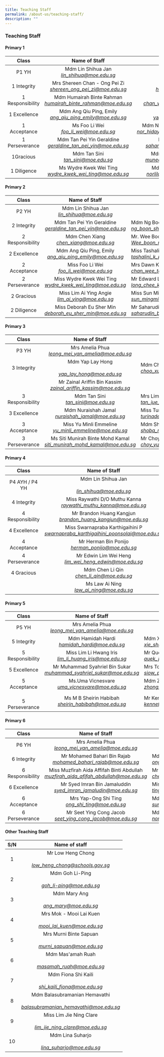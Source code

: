```yaml
---
title: Teaching Staff
permalink: /about-us/teaching-staff/
description: ""
---
```

### Teaching Staff

#### Primary 1

| Class 	| Name of Staff<br> 	| Name of Staff 	|
|:---:	|:---:	|:---:	|
|  P1 YH 	| Mdm Lin Shihua Jan<br>_[lin\_shihua@moe.edu.sg](mailto:lin_shihua@moe.edu.sg)_ 	|  	|
|  1 Integrity 	| Mrs Shereen Chan - Ong Pei Zi<br>_[shereen_ong_pei_zi@moe.edu.sg](mailto:shereen_ong_pei_zi@moe.edu.sg)_ 	|  Mdm He Jingwen<br>_[he_jingwen@moe.edu.sg](mailto:he_jingwen@moe.edu.sg)_|
| 1 Responsibility 	| Mdm Humairah Binte Rahman <br>_[humairah_binte_rahman@moe.edu.sg](mailto:HUMAIRAH_BINTE_RAHMAN@moe.edu.sg)_ 	| Mrs Dawn Kuah<br>_[chan_wee_teng_dawn@moe.edu.sg](mailto:chan_wee_teng_dawn@moe.edu.sg)_ 	|
|  1 Excellence 	|   Mdm Ang Qiu Ping, Emily<br>_[ang_qiu_ping_emily@moe.edu.sg](mailto:ang_qiu_ping_emily@moe.edu.sg)_  	| Mdm Yap Lay Hong <br>[yap_lay_hong@moe.edu.sg](mailto:yap_lay_hong@moe.edu.sg) 	|
|  1 Acceptance 	| Ms Foo Li Wei<br>_[foo_li_wei@moe.edu.sg](mailto:foo_li_wei@moe.edu.sg)_   	|  Mdm Nor Hidayah Bte Abdul Rahman <br>_[nor_hidayah_abdul_rahman@moe.edu.sg](mailto:nor_hidayah_abdul_rahman@moe.edu.sg)_ 	|
|  1 Perseverance 	| Mdm Tan Pei Yin Geraldine<br>_[geraldine_tan_pei_yin@moe.edu.sg](mailto:geraldine_tan_pei_yin@moe.edu.sg)_ 	| Mr Saharudin B Osman<br>_[saharudin_b_osman@moe.edu.sg](mailto:saharudin_b_osman@moe.edu.sg)_ 	|
|  1Gracious 	| Mdm Tan Sini<br>_[tan_sini@moe.edu.sg](mailto:tan_sini@moe.edu.sg)_ 	| Mdm Muneera Bte Abu Bakar<br>_[muneera_abu_bakar@moe.edu.sg](mailto:muneera_abu_bakar@moe.edu.sg)_ 	|
|  1 Diligence 	| Ms Wydre Kwek Wei Ting<br>_[wydre_kwek_wei_ting@moe.edu.sg](mailto:wydre_kwek_wei_ting@moe.edu.sg)_   	| Mdm Norlila Bte Abdul Ghani<br>_[norlila_abdul_ghani@moe.edu.sg](mailto:norlila_abdul_ghani@moe.edu.sg)_ 	|


#### Primary 2

| Class 	| Name of Staff 	| Name of Staff 	|
|:---:	|:---:	|---	|
| P2 YH 	| Mdm Lin Shihua Jan<br>_[lin\_shihua@moe.edu.sg](mailto:lin_shihua@moe.edu.sg)_<br> 	|  	|
| 2 Integrity  	| Mdm Tan Pei Yin Geraldine<br>_[geraldine\_tan\_pei\_yin@moe.edu.sg](mailto:geraldine_tan_pei_yin@moe.edu.sg)_ 	| Mdm Ng Boon Shuen<br>_[ng\_boon\_shuen@moe.edu.sg](mailto:ng_boon_shuen@moe.edu.sg)_ 	|
| 2 Responsibility 	| Mdm Chen Xiang<br>_[chen\_xiang@moe.edu.sg](mailto:chen_xiang@moe.edu.sg)_ 	| Mr. Wee Boon Nee<br>_[Wee\_boon\_nee@moe.edu.sg](mailto:Wee_boon_nee@moe.edu.sg)_  	|
|  2 Excellence 	| Mdm Ang Qiu Ping, Emily<br>_[ang\_qiu\_ping\_emily@moe.edu.sg](mailto:ang_qiu_ping_emily@moe.edu.sg)_ 	| Miss Tashalini K P Sathasivam<br>_[tashalini\_k\_p\_sathasivam@moe.edu.sg](mailto:tashalini_k_p_sathasivam@moe.edu.sg)_ 	|
|  2 Acceptance 	| Miss Foo Li Wei<br>_[foo\_li\_wei@moe.edu.sg](mailto:foo_li_wei@moe.edu.sg)_  	| Mrs Dawn Kuah<br>_[chan\_wee\_teng\_dawn@moe.edu.sg](mailto:chan_wee_teng_dawn@moe.edu.sg)_   	|
|  2 Perseverance 	| Miss Wydre Kwek Wei Ting<br>_[wydre\_kwek\_wei\_ting@moe.edu.sg](mailto:wydre_kwek_wei_ting@moe.edu.sg)_ 	| Mr Edward Long Chee Kit<br>_[long\_chee\_kit\_edward@moe.edu.sg](mailto:long_chee_kit_edward@moe.edu.sg)_ 	|
|  2 Gracious 	| Miss Lim Ai Ying Angie <br>_[lim\_ai\_ying@moe.edu.sg](mailto:lim_ai_ying@moe.edu.sg)_	| Miss Sun Ming Ming <br>_[sun\_mingming@moe.edu.sg](mailto:sun_mingming@moe.edu.sg)_  	|
|  2 Diligence  	| Miss Deborah Eu Sher Min<br>_[deborah\_eu\_sher\_min@moe.edu.sg](mailto:deborah_eu_sher_min@moe.edu.sg)_ 	|  Mr Saharudin Osman <br>_[saharudin\_b\_osman@moe.edu.sg](mailto:saharudin_b_osman@moe.edu.sg)_  	|

#### Primary 3

| Class 	| Name of Staff 	| Name of Staff 	|
|:---:	|:---:	|---	|
| P3 YH 	| Mrs Amelia Phua<br>_[leong\_mei\_yan\_amelia@moe.edu.sg](mailto:leong_mei_yan_amelia@moe.edu.sg)_   	| <br>  	|
|  3 Integrity 	| Mdm Yap Lay Hong<br><br>_[yap\_lay\_hong@moe.edu.sg](mailto:yap_lay_hong@moe.edu.sg)_ 	| Mdm Choo Xue Er Danica <br>_[choo\_xue\_er\_danica@moe.edu.sg](mailto:choo_xue_er_danica@moe.edu.sg)_ 	|
|   	| Mr Zainal Ariffin Bin Kassim<br>_[zainal\_ariffin\_kassim@moe.edu.sg](mailto:zainal_ariffin_kassim@moe.edu.sg)_ 	|   	|
| 3 Responsibility 	| Mdm Tan Sini<br>_[tan\_sini@moe.edu.sg](mailto:tan_sini@moe.edu.sg)_  	| Mrs Lim Tan Jue Ying<br>_[tan\_jue\_ying@moe.edu.sg](mailto:tan_jue_ying@moe.edu.sg)_   	|
|    3 Excellence 	| Mdm Nuraishah Jamal<br>_[nuraishah\_jamal@moe.edu.sg](mailto:nuraishah_jamal@moe.edu.sg)_ 	| Miss Turinadevi Devarajan<br>_[turinadevi\_devarajan@moe.edu.sg](mailto:turinadevi_devarajan@moe.edu.sg)_ 	|
|  3 Acceptance 	| Miss Yu Minli Emmeline<br>_[yu\_minli\_emmeline@moe.edu.sg](mailto:yu_minli_emmeline@moe.edu.sg)_ 	| Mdm Shoba D/O Mohan<br>_[shoba\_mohan@moe.edu.sg](mailto:shoba_mohan@moe.edu.sg)_ 	|
|   3 Perseverance 	| Ms Siti Munirah Binte Mohd Kamal<br>_[siti\_munirah\_mohd\_kamal@moe.edu.sg](mailto:siti_munirah_mohd_kamal@moe.edu.sg)_ 	|  Mr Choy Yu Wai <br>_[choy\_yu\_wai@moe.edu.sg](mailto:choy_yu_wai@moe.edu.sg)_ 	|

#### Primary 4

| Class 	| Name of Staff 	| Name of Staff 	|
|:---:	|:---:	|---	|
| P4 AYH / P4 YH 	| Mdm Lin Shihua Jan<br><br>_[lin\_shihua@moe.edu.sg](mailto:lin_shihua@moe.edu.sg)_ 	|  	|
|  4 Integrity 	| Miss Raywathi D/O Muthu Kanna<br> _[raywathi\_muthu\_kanna@moe.edu.sg](mailto:raywathi_muthu_kanna@moe.edu.sg)_  	| Miss Nur Nadia Binte Massri<br>_[nur\_nadia\_massri@moe.edu.sg](mailto:nur_nadia_massri@moe.edu.sg)_ 	|
| 4 Responsibility 	| Mr Brandon Huang Kangjun<br>_[brandon\_huang\_kangjun@moe.edu.sg](mailto:brandon_huang_kangjun@moe.edu.sg)_ 	| Miss Chang Mei Shan <br>_[chang\_mei\_shan@moe.edu.sg](mailto:chang_mei_shan@moe.edu.sg)_<br> 	|
|    4 Excellence 	| Miss Swarnapraba Karthigaihini P<br>_[swarnapraba\_karthigaihini\_poonsolai@moe.edu.sg](mailto:swarnapraba_karthigaihini_poonsolai@moe.edu.sg)_ 	| Mdm Muneera Binte Abu Bakar<br>_[muneera\_abu\_bakar@moe.edu.sg](mailto:muneera_abu_bakar@moe.edu.sg)_ 	|
|   4 Acceptance 	| Mr Herman Bin Ponijo<br>_[herman\_ponijo@moe.edu.sg](mailto:herman_ponijo@moe.edu.sg)_  	| Mrs Michelle Sim (Loh Jee Yann)<br>_[loh\_jee\_yann@moe.edu.sg](mailto:loh_jee_yann@moe.edu.sg)_ 	|
|   4 Perseverance 	| Mr Edwin Lim Wei Heng<br>_[lim\_wei\_heng\_edwin@moe.edu.sg](mailto:lim_wei_heng_edwin@moe.edu.sg)_   	| Ms Shannen Lim Puay Ching<br>_[lim\_puay\_ching@moe.edu.sg](mailto:lim_puay_ching@moe.edu.sg)_ 	|
| 4 Gracious 	|  Mdm Chen Li Qin<br>_[chen\_li\_qin@moe.edu.sg](mailto:chen_li_qin@moe.edu.sg)_ 	| Ms Ananthy Marimuthu<br>_[ananthy\_marimuthu@moe.edu.sg](mailto:ananthy_marimuthu@moe.edu.sg)_  	|
|   	|   Ms Law Ai Ning<br>_[law\_ai\_ning@moe.edu.sg](mailto:law_ai_ning@moe.edu.sg)_ 	|   	|

#### Primary 5

| Class 	| Name of Staff 	| Name of Staff 	|
|:---:	|:---:	|---	|
| P5 YH 	| Mrs Amelia Phua<br>_[leong\_mei\_yan\_amelia@moe.edu.sg](mailto:leong_mei_yan_amelia@moe.edu.sg)_    	|  	|
| 5 Integrity  	| Mdm Hamidah Hardi<br>_[hamidah\_hardi@moe.edu.sg](mailto:hamidah_hardi@moe.edu.sg)_ 	| Mdm Xie Shuang<br>_[xie\_shuang@moe.edu.sg](mailto:xie_shuang@moe.edu.sg)_  	|
| 5 Responsibility 	| Miss Lim Li Hwang Iris<br>_[lim\_li\_huang\_iris@moe.edu.sg](mailto:lim_li_huang_iris@moe.edu.sg)_ 	| Mr Quek Joo Hin Eddie<br>_[quek\_joo\_hin\_eddie@moe.edu.sg](mailto:quek_joo_hin_eddie@moe.edu.sg)_ 	|
| 5 Excellence  	| Mr Muhammad Syahriel Bin Sukar<br>_[muhammad\_syahriel\_sukar@moe.edu.sg](mailto:muhammad_syahriel_sukar@moe.edu.sg)_ 	|  Mrs Toh - Siow Pei Ling<br>_[siow\_pei\_ling@moe.edu.sg](mailto:siow_pei_ling@moe.edu.sg)_ 	|
|    5 Acceptance 	| Ms.Uma Vicnesvare<br>_[uma\_vicnesvare@moe.edu.sg](mailto:uma_vicnesvare@moe.edu.sg)_  	| Mdm Zhong Dan<br>_[zhong\_dan@moe.edu.sg](mailto:zhong_dan@moe.edu.sg)_ 	|
|     <br>5 Perseverance 	| Ms M B Sheirin Habibah <br>_[sheirin\_habibah@moe.edu.sg](mailto:sheirin_habibah@moe.edu.sg)_ 	| Mr Kenneth Wong Chee Kian<br>_[kenneth\_wong\_chee\_kian@moe.edu.sg](mailto:kenneth_wong_chee_kian@moe.edu.sg)_  	|

#### Primary 6

| Class 	| Name of Staff 	| Name of Staff 	|
|:---:	|:---:	|---	|
| P6 YH 	| Mrs Amelia Phua<br>_[leong\_mei\_yan\_amelia@moe.edu.sg](mailto:leong_mei_yan_amelia@moe.edu.sg)_    	|   	|
|  6 Integrity 	| Mr Mohamed Bahari Bin Rajab<br>[_mohamed\_bahari\_rajab@moe.edu.sg_](mailto:mohamed_bahari_rajab@moe.edu.sg) 	| Mdm Ong Xuan Wan<br>_[ong\_xuan\_wan@moe.edu.sg](mailto:ong_xuan_wan@moe.edu.sg)_   	|
|  6 Responsibility 	|     Miss Muzfirah Aida Affifah Binti Abdullah<br>_[muzfirah\_aida\_afifah\_abdullah@moe.edu.sg](mailto:muzfirah_aida_afifah_abdullah@moe.edu.sg)_ 	| Mr Chen Xianghao Keith<br>_[chen\_xianghao@moe.edu.sg](mailto:chen_xianghao@moe.edu.sg)_ 	|
|     6 Excellence 	| Mr Syed Imran Bin Jamaluddin<br>_[syed\_imran\_jamaludin@moe.edu.sg](mailto:syed_imran_jamaludin@moe.edu.sg)_ 	| Miss Ting Ning Xin Jessie<br>_[ting\_ning\_xin\_jessie@moe.edu.sg](mailto:ting_ning_xin_jessie@moe.edu.sg)_ 	|
|  6 Acceptance 	| Mrs Yap-Ong Shi Ting<br>_[ong\_shi\_ting@moe.edu.sg](mailto:ong_shi_ting@moe.edu.sg)_ 	| Mdm Sun I-Feng<br>_[sun\_i-feng@moe.edu.sg](mailto:sun_i-feng@moe.edu.sg)_  	|
| 6 Perseverance 	| Mr Seet Ying Cong Jacob<br>_[seet\_ying\_cong\_jacob@moe.edu.sg](mailto:seet_ying_cong_jacob@moe.edu.sg)_ 	| Mdm Norlila Binti Abdul Ghani<br>_[norlila\_abdul\_ghani@moe.edu.sg](mailto:norlila_abdul_ghani@moe.edu.sg)_ 	|

#### Other Teaching Staff

| S/N 	| Name of staff 	|
|:---:	|:---:	|
| 1 	| Mr Low Heng Chong<br><br>_[low\_heng\_chong@schools.gov.sg](mailto:low_heng_chong@schools.gov.sg)_	|
| 2 	| Mdm Goh Li-Ping <br><br>_[goh\_li-ping@moe.edu.sg](mailto:goh_li-ping@moe.edu.sg)_  	|
| 3 	| Mdm Mary Ang <br><br>_[ang\_mary@moe.edu.sg](mailto:ang_mary@moe.edu.sg)_ 	|
| 4 	|  Mrs Mok - Mooi Lai Kuen<br><br>_[mooi\_lai\_kuen@moe.edu.sg](mailto:mooi_lai_kuen@moe.edu.sg)_ 	|
|  5 	|  Mrs Murni Binte Sapuan<br><br>_[murni\_sapuan@moe.edu.sg](mailto:murni_sapuan@moe.edu.sg)_  	|
| 6  	| Mdm Mas'amah Ruah <br> <br>_[masamah\_ruah@moe.edu.sg](mailto:masamah_ruah@moe.edu.sg)_  	|
|  7 	| Mdm Fiona Shi Kaili<br> <br>_[shi\_kaili\_fiona@moe.edu.sg](mailto:shi_kaili_fiona@moe.edu.sg)_   	|
|  8 	| Mdm Balasubramanian Hemavathi<br> <br>_[balasubramanian\_hemavathi@moe.edu.sg](mailto:balasubramanian_hemavathi@moe.edu.sg)_    	|
|  9 	|  Miss Lim Jie Ning Clare<br> <br>_[lim\_jie\_ning\_clare@moe.edu.sg](mailto:lim_jie_ning_clare@moe.edu.sg)_   	|
|  10 	|  Mdm Lina Suharjo<br> <br>_[lina\_suharjo@moe.edu.sg](mailto:lina_suharjo@moe.edu.sg)_  	|